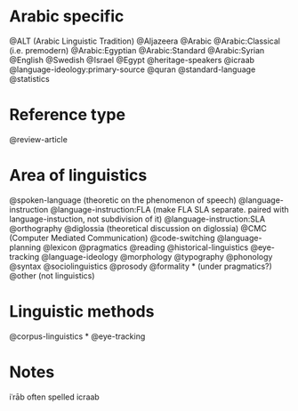 # Arabic specific
@ALT (Arabic Linguistic Tradition)
@Aljazeera
@Arabic
@Arabic:Classical (i.e. premodern)
@Arabic:Egyptian
@Arabic:Standard
@Arabic:Syrian
@English
@Swedish
@Israel
@Egypt
@heritage-speakers
@icraab
@language-ideology:primary-source
@quran
@standard-language
@statistics

# Reference type
@review-article

# Area of linguistics

@spoken-language (theoretic on the phenomenon of speech)
@language-instruction
@language-instruction:FLA (make FLA SLA separate. paired with language-instuction, not subdivision of it)
@language-instruction:SLA
@orthography
@diglossia (theoretical discussion on diglossia)
@CMC (Computer Mediated Communication)
@code-switching
@language-planning
@lexicon
@pragmatics
@reading
@historical-linguistics
@eye-tracking
@language-ideology
@morphology
@typography
@phonology
@syntax
@sociolinguistics
@prosody
@formality * (under pragmatics?)
@other (not linguistics)

# Linguistic methods
@corpus-linguistics *
@eye-tracking

# Notes
iʿrāb often spelled icraab
